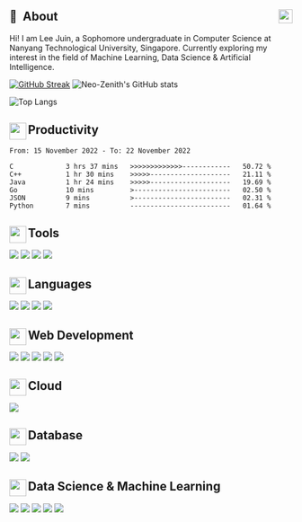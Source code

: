 ## 💫 &nbsp;About  <a href="https://www.linkedin.com/in/juin-lee/" title="LinkedIn"><img align="right" src="https://simpleicons.org/icons/linkedin.svg" height="25" /></a>
Hi! I am Lee Juin, a Sophomore undergraduate in Computer Science at Nanyang Technological University, Singapore. Currently exploring my interest in the field of Machine Learning, Data Science & Artificial Intelligence.

[![GitHub Streak](https://streak-stats.demolab.com?user=Neo-Zenith&theme=material-palenight&border=DFDFDF)](https://git.io/streak-stats)  ![Neo-Zenith's GitHub stats](https://github-readme-stats.vercel.app/api?username=Neo-Zenith&count_private=true&theme=material-palenight&show_icons=true) 

![Top Langs](https://github-readme-stats.vercel.app/api/top-langs/?username=Neo-Zenith&theme=material-palenight&show_icons=true&layout=compact&hide=Jupyter%20Notebook) 

## <img align="left" src="https://images.emojiterra.com/twitter/v13.1/512px/1f4bc.png" height="30" /> Productivity
<!--START_SECTION:waka-->

```text
From: 15 November 2022 - To: 22 November 2022

C             3 hrs 37 mins   >>>>>>>>>>>>>------------   50.72 %
C++           1 hr 30 mins    >>>>>--------------------   21.11 %
Java          1 hr 24 mins    >>>>>--------------------   19.69 %
Go            10 mins         >------------------------   02.50 %
JSON          9 mins          >------------------------   02.31 %
Python        7 mins          -------------------------   01.64 %
```

<!--END_SECTION:waka-->

## <img align="left" src="https://emojipedia-us.s3.amazonaws.com/source/skype/289/hammer-and-wrench_1f6e0-fe0f.png" height="30" /> Tools
<p>
  <img src="https://img.shields.io/badge/Visual_Studio-5C2D91?style=for-the-badge&logo=visual%20studio&logoColor=white" />
  <img src="https://img.shields.io/badge/VSCode-0078D6?style=for-the-badge&logo=visualstudio&logoColor=white" />
  <img src="https://img.shields.io/badge/git%20-%23F05033.svg?style=for-the-badge&logo=git&logoColor=white" /> 
  <img src="https://img.shields.io/badge/Jupyter-F37626.svg?&style=for-the-badge&logo=Jupyter&logoColor=white" /> 
</p>


## <img align="left" src="https://static.thenounproject.com/png/3040228-200.png" height="30" /> Languages
<p>
  <img src="https://img.shields.io/badge/Python-3776AB?style=for-the-badge&logo=python&logoColor=white" /> 
  <img src="https://img.shields.io/badge/C-00599C?style=for-the-badge&logo=c&logoColor=white" /> 
  <img src="https://img.shields.io/badge/C%2B%2B-00599C?style=for-the-badge&logo=c%2B%2B&logoColor=white" />
  <img src="https://img.shields.io/badge/Java-ED8B00?style=for-the-badge&logo=java&logoColor=white" /> 
</p>


## <img align="left" src="https://cdn-icons-png.flaticon.com/512/1006/1006771.png" height="30" />Web Development
<p>
  <img src="https://img.shields.io/badge/React-20232A?style=for-the-badge&logo=react&logoColor=61DAFB" />
  <img src="https://img.shields.io/badge/Django-092E20?style=for-the-badge&logo=django&logoColor=white" />
  <img src="https://img.shields.io/badge/HTML5-E34F26?style=for-the-badge&logo=html5&logoColor=white" /> 
  <img src="https://img.shields.io/badge/CSS3-239120?&style=for-the-badge&logo=css3&logoColor=white" /> 
  <img src="https://img.shields.io/badge/JavaScript-F7DF1E?style=for-the-badge&logo=javascript&logoColor=black" /> 
</p>

## <img align="left" src="https://cdn-icons-png.flaticon.com/512/4264/4264850.png" height="30" /> Cloud
<p>
  <img src="https://img.shields.io/badge/Microsoft_Azure-0089D6?style=for-the-badge&logo=microsoft-azure&logoColor=white" />
</p>

## <img align="left" src="https://static.vecteezy.com/system/resources/thumbnails/004/657/673/small/database-line-style-icon-free-vector.jpg" height="30" /> Database
<p>
  <img src="https://img.shields.io/badge/SQLite-07405E?style=for-the-badge&logo=sqlite&logoColor=white" />
  <img src="https://img.shields.io/badge/PostgreSQL-316192?style=for-the-badge&logo=postgresql&logoColor=white" />
</p>

## <img align="left" src="https://cdn-icons-png.flaticon.com/512/3716/3716795.png" height="30" />Data Science & Machine Learning
<p>
  <img src="https://img.shields.io/badge/Pandas-160458?style=for-the-badge&logo=pandas&logoColor=white" />
  <img src="https://img.shields.io/badge/ScikitLearn-f89939?style=for-the-badge&logo=scikit-learn&logoColor=white" />
  <img src="https://img.shields.io/badge/streamlit-bd4043?style=for-the-badge&logo=streamlit&logoColor=white" />
  <img src="https://img.shields.io/badge/TensorFlow-FF6F00?style=for-the-badge&logo=tensorflow&logoColor=white" />
  <img src="https://img.shields.io/badge/opencv-%23white.svg?style=for-the-badge&logo=opencv&logoColor=white" />
</p>
